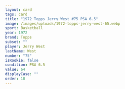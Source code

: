 ```yaml
---
layout: card
tags: card
title: "1972 Topps Jerry West #75 PSA 6.5"
image: /images/uploads/1972-topps-jerry-west-65.webp
sport: Basketball
year: 1972
brand: Topps
subset: ""
player: Jerry West
lastName: West
number: "75"
isRookie: false
condition: PSA 6.5
value: 64
displayCase: ""
order: 10
---
```

